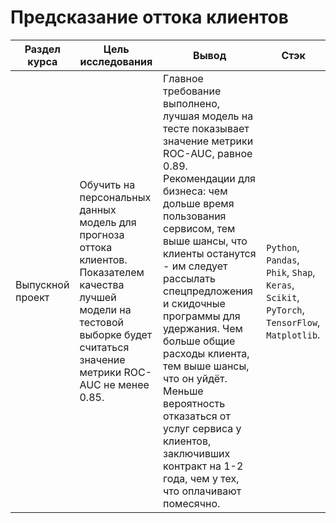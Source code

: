 # Предсказание оттока клиентов

Раздел курса| Цель исследования | Вывод | Стэк
------------- |------------------|---------------- | -----------------------
Выпускной проект |Обучить на персональных данных модель для прогноза оттока клиентов. Показателем качества лучшей модели на тестовой выборке будет считаться значение метрики ROC-AUC не менее 0.85. | Главное требование выполнено, лучшая модель на тесте показывает значение метрики ROC-AUC, равное 0.89. Рекомендации для бизнеса: чем дольше время пользования сервисом, тем выше шансы, что клиенты останутся - им следует рассылать спецпредложения и скидочные программы для удержания. Чем больше общие расходы клиента, тем выше шансы, что он уйдёт. Меньше вероятность отказаться от услуг сервиса у клиентов, заключивших контракт на 1-2 года, чем у тех, что оплачивают помесячно. | `Python`, `Pandas`, `Phik`, `Shap`, `Keras`, `Scikit`, `PyTorch`, `TensorFlow`, `Matplotlib`.
